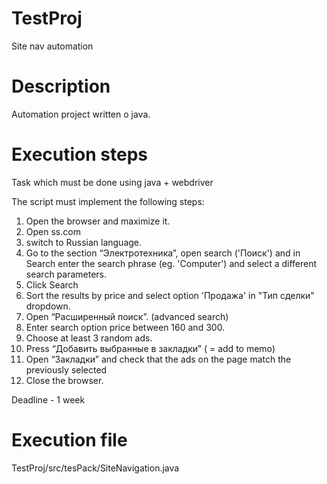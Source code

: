 # TestProj
Site nav automation

<h1>Description</h1>
<p>Automation project written o java.</p>

<h1>Execution steps</h1>
<p>
Task which must be done using java + webdriver 

The script must implement the following steps:

1. Open the browser and maximize it.
2. Open  ss.com
3. switch to Russian language.
4. Go to the section “Электротехника”, open search ('Поиск') and in Search enter the search phrase (eg. 'Computer') and select a different search parameters.
5. Click Search
6. Sort the results by price and select option 'Продажа' in "Тип сделки" dropdown.
7. Open “Расширенный поиск”. (advanced search)
8. Enter search option price between 160 and 300.
9. Choose at least 3 random ads.
10. Press “Добавить выбранные в закладки” ( = add to memo)
11. Open “Закладки” and check that the ads on the page match the previously selected
12. Close the browser.

Deadline - 1 week
</p>

<h1>Execution file</h1>
<p>TestProj/src/tesPack/SiteNavigation.java</p>
